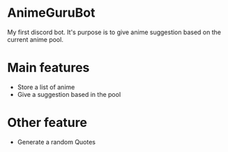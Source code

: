 # AnimeGuruBot
  My first discord bot. It's purpose is to give anime suggestion based on the current anime pool.

# Main features
  - Store a list of anime 
  - Give a suggestion based in the pool

# Other feature
  - Generate a random Quotes
